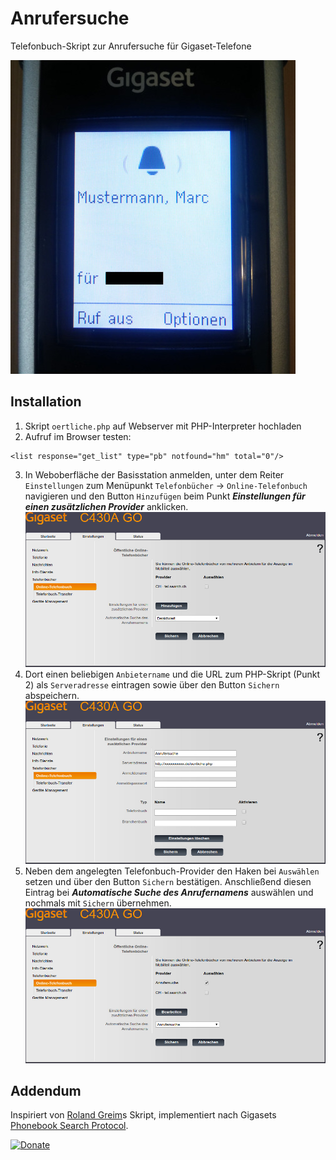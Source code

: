 # Anrufersuche
Telefonbuch-Skript zur Anrufersuche für Gigaset-Telefone

![Anrufersuche](gigaset.jpg)

## Installation
1. Skript `oertliche.php` auf Webserver mit PHP-Interpreter hochladen
2. Aufruf im Browser testen:
```
<list response="get_list" type="pb" notfound="hm" total="0"/>
```
3. In Weboberfläche der Basisstation anmelden,
unter dem Reiter `Einstellungen` zum Menüpunkt `Telefonbücher` -> `Online-Telefonbuch` navigieren und
den Button `Hinzufügen` beim Punkt ***Einstellungen für einen zusätzlichen Provider*** anklicken.
![Einstellungsseite öffnen](gigaset1.jpg)
4. Dort einen beliebigen `Anbietername` und die URL zum PHP-Skript (Punkt 2) als `Serveradresse` eintragen sowie
über den Button `Sichern` abspeichern.
![Telefonbuch-Provider hinzufügen](gigaset2.jpg)
5. Neben dem angelegten Telefonbuch-Provider den Haken bei `Auswählen` setzen und
über den Button `Sichern` bestätigen. Anschließend diesen Eintrag bei ***Automatische Suche des Anrufernamens*** auswählen und
nochmals mit `Sichern` übernehmen.
![Telefonbuch für Anrufersuche auswählen](gigaset3.jpg)

## Addendum
Inspiriert von [Roland Greim](https://github.com/tigerxy/OnlineTelefonbuch)s Skript,
implementiert nach Gigasets [Phonebook Search Protocol](https://teamwork.gigaset.com/gigawiki/display/GPPPO/Online+directory).

[![Donate](https://www.paypalobjects.com/en_US/i/btn/btn_donate_LG.gif)](https://www.paypal.com/cgi-bin/webscr?cmd=_s-xclick&hosted_button_id=CLG7D8PD7A88Q&source=url)
